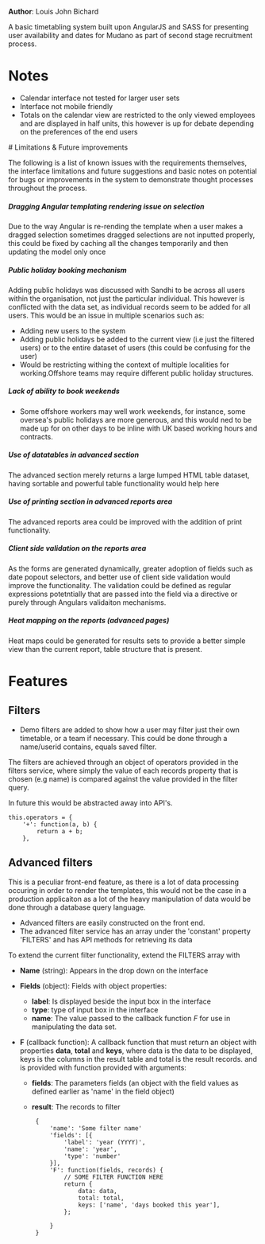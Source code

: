 
__Author__: Louis John Bichard

A basic timetabling system built upon AngularJS and SASS for presenting user availability and dates for Mudano as part of second stage recruitment process. 

# Notes

- Calendar interface not tested for larger user sets
- Interface not mobile friendly
- Totals on the calendar view are restricted to the only viewed employees and are displayed in half units, this however is up for debate depending on the preferences of the end users

# Limitations & Future improvements

The following is a list of known issues with the requirements themselves, the interface limitations and future suggestions and basic notes on potential for bugs or improvements in the system to demonstrate thought processes throughout the process.

##### Dragging Angular templating rendering issue on selection
Due to the way Angular is re-rending the template when a user makes a dragged selection sometimes dragged selections are not inputted properly, this could be fixed by caching all the changes temporarily and then updating the model only once

##### Public holiday booking mechanism
Adding public holidays was discussed with Sandhi to be across all users within the organisation, not just the particular individual. This however is conflicted with the data set, as individual records seem to be added for all users. This would be an issue in multiple scenarios such as: 
- Adding new users to the system 
- Adding public holidays be added to the current view (i.e just the filtered users) or to the entire dataset of users (this could be confusing for the user)
- Would be restricting withing the context of multiple localities for working.Offshore teams may require different public holiday structures. 

##### Lack of ability to book weekends
- Some offshore workers may well work weekends, for instance, some oversea's public holidays are more generous, and this would ned to be made up for on other days to be inline with UK based working hours and contracts. 

##### Use of datatables in advanced section
The advanced section merely returns a large lumped HTML table dataset, having sortable and powerful table functionality would help here

##### Use of printing section in advanced reports area
The advanced reports area could be improved with the addition of print functionality.

##### Client side validation on the reports area
As the forms are generated dynamically, greater adoption of fields such as date popout selectors, and better use of client side validation would improve the functionality. The validation could be defined as regular expressions potetntially that are passed into the field via a directive or purely through Angulars validaiton mechanisms.

##### Heat mapping on the reports (advanced pages)
Heat maps could be generated for results sets to provide a better simple view than the current report, table structure that is present.

# Features

## Filters

- Demo filters are added to show how a user may filter just their own timetable, or a team if necessary. This could be done through a name/userid contains, equals saved filter. 

The filters are achieved through an object of operators provided in the filters service, where simply the value of each records property that is chosen (e.g name) is compared against the value provided in the filter query.

In future this would be abstracted away into API's.
    
    this.operators = {
        '+': function(a, b) {
            return a + b;
        },


## Advanced filters

This is a peculiar front-end feature, as there is a lot of data processing occuring in order to render the templates, this would not be the case in a production applicaiton as a lot of the heavy manipulation of data would be done through a database query language. 

- Advanced filters are easily constructed on the front end.
- The advanced filter service has an array under the 'constant' property 'FILTERS' and has API methods for retrieving its data

To extend the current filter functionality, extend the FILTERS array with 

* __Name__ (string): Appears in the drop down on the interface

* __Fields__ (object): Fields with object properties:
    * __label__: Is displayed beside the input box in the interface
    * __type__: type of input box in the interface
    * __name__: The value passed to the callback function _F_ for use in manipulating the data set.
    
* __F__ (callback function): A callback function that must return an object with properties __data__, __total__ and __keys__, where data is the data to be displayed, keys is the columns in the result table and total is the result records. and is provided with function provided with arguments:
    *  __fields__: The parameters fields (an object with the field values as defined earlier as 'name' in the field object)
    *  __result__: The records to filter

            {
                'name': 'Some filter name' 
                'fields': [{
                    'label': 'year (YYYY)',
                    'name': 'year',
                    'type': 'number'
                }],
                'F': function(fields, records) {
                    // SOME FILTER FUNCTION HERE
                    return {
                        data: data,
                        total: total,
                        keys: ['name', 'days booked this year'],
                    };

                }
            }